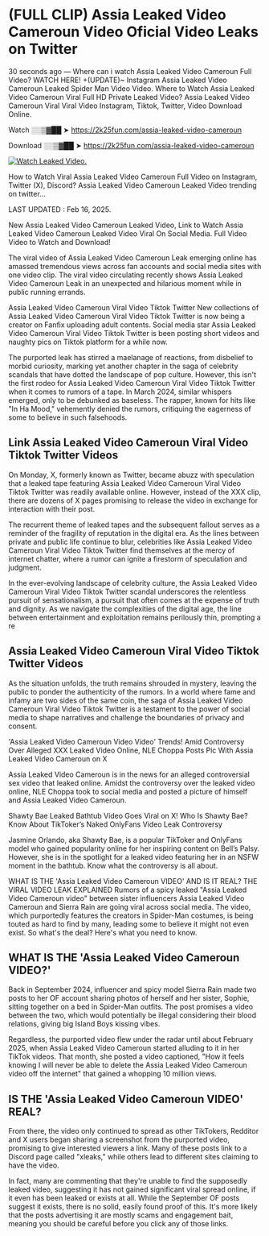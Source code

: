 # (FULL CLIP) Assia Leaked Video Cameroun Video Oficial Video Leaks on Twitter

30 seconds ago — Where can i watch Assia Leaked Video Cameroun Full Video? WATCH HERE! +(UPDATE)~ Instagram Assia Leaked Video Cameroun Leaked Spider Man Video Video. Where to Watch Assia Leaked Video Cameroun Viral Full HD Private Leaked Video? Assia Leaked Video Cameroun Viral Viral Video Instagram, Tiktok, Twitter, Video Download Online.

Watch ░░▒▓██ ➤ https://2k25fun.com/assia-leaked-video-cameroun

Download ░░▒▓██ ➤ https://2k25fun.com/assia-leaked-video-cameroun

[![Watch Leaked Video.](https://miro.medium.com/v2/resize:fit:828/format:webp/1*cilzJN44JGOrTw9NJCrNHA.gif "Watch Leaked Video")](https://2k25fun.com/assia-leaked-video-cameroun)

How to Watch Viral Assia Leaked Video Cameroun Full Video on Instagram, Twitter (X), Discord? Assia Leaked Video Cameroun Leaked Video trending on twitter...

LAST UPDATED : Feb 16, 2025.

New Assia Leaked Video Cameroun Leaked Video, Link to Watch Assia Leaked Video Cameroun Leaked Video Viral On Social Media. Full Video Video to Watch and Download!

The viral video of Assia Leaked Video Cameroun Leak emerging online has amassed tremendous views across fan accounts and social media sites with one video clip. The viral video circulating recently shows Assia Leaked Video Cameroun Leak in an unexpected and hilarious moment while in public running errands.

Assia Leaked Video Cameroun Viral Video Tiktok Twitter New collections of Assia Leaked Video Cameroun Viral Video Tiktok Twitter is now being a creator on Fanfix uploading adult contents. Social media star Assia Leaked Video Cameroun Viral Video Tiktok Twitter is been posting short videos and naughty pics on Tiktok platform for a while now.

The purported leak has stirred a maelanage of reactions, from disbelief to morbid curiosity, marking yet another chapter in the saga of celebrity scandals that have dotted the landscape of pop culture. However, this isn't the first rodeo for Assia Leaked Video Cameroun Viral Video Tiktok Twitter when it comes to rumors of a tape. In March 2024, similar whispers emerged, only to be debunked as baseless. The rapper, known for hits like "In Ha Mood," vehemently denied the rumors, critiquing the eagerness of some to believe in such falsehoods.

## Link Assia Leaked Video Cameroun Viral Video Tiktok Twitter Videos

On Monday, X, formerly known as Twitter, became abuzz with speculation that a leaked tape featuring Assia Leaked Video Cameroun Viral Video Tiktok Twitter was readily available online. However, instead of the XXX clip, there are dozens of X pages promising to release the video in exchange for interaction with their post.

The recurrent theme of leaked tapes and the subsequent fallout serves as a reminder of the fragility of reputation in the digital era. As the lines between private and public life continue to blur, celebrities like Assia Leaked Video Cameroun Viral Video Tiktok Twitter find themselves at the mercy of internet chatter, where a rumor can ignite a firestorm of speculation and judgment.

In the ever-evolving landscape of celebrity culture, the Assia Leaked Video Cameroun Viral Video Tiktok Twitter scandal underscores the relentless pursuit of sensationalism, a pursuit that often comes at the expense of truth and dignity. As we navigate the complexities of the digital age, the line between entertainment and exploitation remains perilously thin, prompting a re

##  Assia Leaked Video Cameroun Viral Video Tiktok Twitter Videos

As the situation unfolds, the truth remains shrouded in mystery, leaving the public to ponder the authenticity of the rumors. In a world where fame and infamy are two sides of the same coin, the saga of Assia Leaked Video Cameroun Viral Video Tiktok Twitter is a testament to the power of social media to shape narratives and challenge the boundaries of privacy and consent.

'Assia Leaked Video Cameroun Video Video' Trends! Amid Controversy Over Alleged XXX Leaked Video Online, NLE Choppa Posts Pic With Assia Leaked Video Cameroun on X

Assia Leaked Video Cameroun is in the news for an alleged controversial sex video that leaked online. Amidst the controversy over the leaked video online, NLE Choppa took to social media and posted a picture of himself and Assia Leaked Video Cameroun.

Shawty Bae Leaked Bathtub Video Goes Viral on X! Who Is Shawty Bae? Know About TikToker’s Naked OnlyFans Video Leak Controversy

Jasmine Orlando, aka Shawty Bae, is a popular TikToker and OnlyFans model who gained popularity online for her inspiring content on Bell’s Palsy. However, she is in the spotlight for a leaked video featuring her in an NSFW moment in the bathtub. Know what the controversy is all about.

WHAT IS THE 'Assia Leaked Video Cameroun VIDEO' AND IS IT REAL? THE VIRAL VIDEO LEAK EXPLAINED Rumors of a spicy leaked "Assia Leaked Video Cameroun video" between sister influencers Assia Leaked Video Cameroun and Sierra Rain are going viral across social media. The video, which purportedly features the creators in Spider-Man costumes, is being touted as hard to find by many, leading some to believe it might not even exist. So what's the deal? Here's what you need to know.

## WHAT IS THE 'Assia Leaked Video Cameroun VIDEO?'

Back in September 2024, influencer and spicy model Sierra Rain made two posts to her OF account sharing photos of herself and her sister, Sophie, sitting together on a bed in Spider-Man outfits. The post promises a video between the two, which would potentially be illegal considering their blood relations, giving big Island Boys kissing vibes.

Regardless, the purported video flew under the radar until about February 2025, when Assia Leaked Video Cameroun started alluding to it in her TikTok videos. That month, she posted a video captioned, "How it feels knowing I will never be able to delete the Assia Leaked Video Cameroun video off the internet" that gained a whopping 10 million views.

## IS THE 'Assia Leaked Video Cameroun VIDEO' REAL?

From there, the video only continued to spread as other TikTokers, Redditor and X users began sharing a screenshot from the purported video, promising to give interested viewers a link. Many of these posts link to a Discord page called "xleaks," while others lead to different sites claiming to have the video.

In fact, many are commenting that they're unable to find the supposedly leaked video, suggesting it has not gained significant viral spread online, if it even has been leaked or exists at all. While the September OF posts suggest it exists, there is no solid, easily found proof of this. It's more likely that the posts advertising it are mostly scams and engagement bait, meaning you should be careful before you click any of those links.